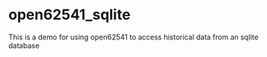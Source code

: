 # open62541_sqlite
This is a demo for using open62541 to access historical data from an sqlite database
